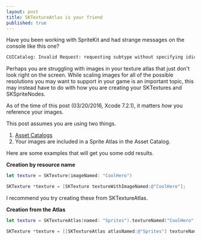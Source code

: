 ```yaml
---
layout: post
title: SKTextureAtlas is your friend
published: true
---
```


Have you been working with SpriteKit and had strange messages on the console like this one? 

```bash
CUICatalog: Invalid Request: requesting subtype without specifying idiom
```

Perhaps you are struggling with images in your texture atlas that just don't look right on the screen.
While scaling images for all of the possible resolutions you may want to support in your game is an
important topic, this may instead have to do with how you are creating your SKTextures and SKSpriteNodes.

As of the time of this post (03/20/2016, Xcode 7.2.1), it matters *how* you reference your images.

This post assumes you are using two things.

1. [Asset Catalogs](https://developer.apple.com/library/ios/recipes/xcode_help-image_catalog-1.0/chapters/Recipe.html)
2. Your images are included in a Sprite Atlas in the Asset Catalog.


Here are some examples that will get you some odd results.

**Creation by resource name**

``` swift
let texture = SKTexture(imageNamed: "CoolHero")
```

``` objectivec
SKTexture *texture = [SKTexture textureWithImageNamed:@"CoolHero"];
```

I recommend you try creating these from SKTextureAtlas.

**Creation from the Atlas**

``` swift
let texture = SKTextureAtlas(named: "Sprites").textureNamed("CoolHero")
```

``` objectivec
SKTexture *texture = [[SKTextureAtlas atlasNamed:@"Sprites"] textureNamed:@"CoolHero"];
```

